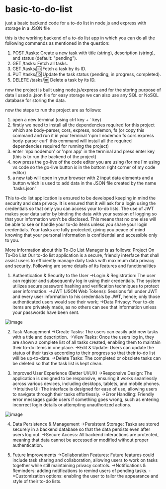 # basic-to-do-list
just a basic backend code for a to-do list in node.js and express with storage in a JSON file 

this is the working backend of a to-do list app in which you can do all the following commands as mentioned in the question:

1. POST /tasks: Create a new task with title (string), description (string), and status (default: "pending").
2. GET /tasks: Fetch all tasks.
3. GET /tasks/:id: Fetch a task by its ID.
4. PUT /tasks/:id: Update the task status (pending, in progress, completed).
5. DELETE /tasks/:id: Delete a task by its ID.

now the project is built using node.js/express and for the storing purpose of data I used a .json file for easy storage we can also use any SQL or NoSQL database for storing the data.

now the steps to run the project are as follows:

1. open a new terminal (using ctrl key +  ` key)
2. firstly we need to install all the dependencies required for this project which are body-parser, cors, express, nodemon, fs (or copy this command and run it in your terminal 'npm I nodemon fs cors express body-parser curl' this command will install all the required dependencies required for running the project)
3. enter 'npx nodemon' or 'npm app' in the terminal and press enter key (this is to run the backend of the project)
4. now press the go-live of the code editor you are using (for me I'm using vs code so the go-live button is in the bottom right corner of my code editor)
5. a new tab will open in your browser with 2 input data elements and a button which is used to add data in the JSON file created by the name 'tasks.json'

This to-do list application is ensured to be developed keeping in mind the security and data privacy. It is ensured that it will ask for a login using the credentials so that only you can access your to-do lists. The use of JWT makes your data safer by binding the data with your session of logging so that your information won't be disclosed. This means that no one else will be able to see or handle your to-do items unless you share your login credentials. Your tasks are fully protected, giving you peace of mind knowing that your personal information is confidential and accessible only to you.

More information about this To-Do List Manager is as follows:
Project On To-Do List
 Our to-do list application is a secure, friendly interface that shall assist users to efficiently manage daily tasks with maximum data privacy and security. Following are some details of its features and functionalities

1. Authentication & Security to the User
->Login & Registration: The user can register and subsequently log in using their credentials. The system utilizes secure password hashing and verification techniques to protect user information.
->JWT (JSON Web Tokens): Sessions fall under JWT and every user information to his credentials by JWT, hence; only those authenticated users would see their work;
->Data Privacy: Your to-do items are privately made, as no others can see that information unless your passwords have been sent.

![image](https://github.com/user-attachments/assets/c2650551-20d3-426f-9c85-c6f6e936a09f)

2. Task Management
->Create Tasks: The users can easily add new tasks with a title and description.
->View Tasks: Once the users log in, they are shown a complete list of all tasks created, enabling them to maintain their to-do items in one place.
->Edit & Update: Users can update the status of their tasks according to their progress so that their to-do list will be up-to-date.
->Delete Tasks: The completed or obsolete tasks can be deleted so that the task list is kept clean.

3. Improved User Experience (Better UI/UX)
->Responsive Design: The application is designed to be responsive, ensuring it works seamlessly across various devices, including desktops, tablets, and mobile phones.
->Intuitive UI: The interface is designed for ease of use, allowing users to navigate through their tasks effortlessly.
->Error Handling: Friendly error messages guide users if something goes wrong, such as entering incorrect login details or attempting unauthorized actions.

![image](https://github.com/user-attachments/assets/7c0ff84f-c402-4af0-b7b5-d5f09f39448a)


4. Data Persistence & Management
->Persistent Storage: Tasks are stored securely in a backend database so that the data persists even after users log out.
->Secure Access: All backend interactions are protected, meaning that data cannot be accessed or modified without proper authentication.

5. Future Improvements
->Collaboration Features: Future features could include task sharing and collaboration, allowing users to work on tasks together while still maintaining privacy controls.
->Notifications & Reminders: adding notifications to remind users of pending tasks.
->Customization options: enabling the user to tailor the appearance and style of their to-do lists.
